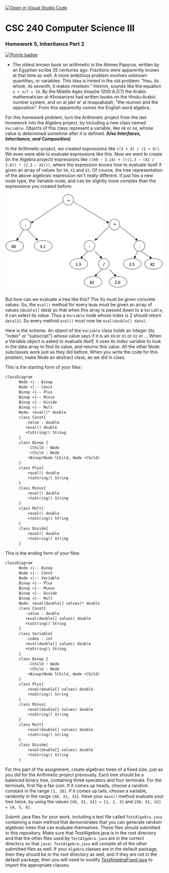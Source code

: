 [![Open in Visual Studio Code](https://classroom.github.com/assets/open-in-vscode-c66648af7eb3fe8bc4f294546bfd86ef473780cde1dea487d3c4ff354943c9ae.svg)](https://classroom.github.com/online_ide?assignment_repo_id=8852663&assignment_repo_type=AssignmentRepo)
# CSC 240 Computer Science III
### Homework 5, Inheritance Part 2

[![Points badge](../../blob/badges/.github/badges/points.svg)](../../actions)


-	The oldest known book on arithmetic is the Ahmes Papyrus, written by an Egyptian scribe 35 centuries ago.  Fractions were apparently known at that time as well. A more ambitious problem involves unknown quantities, or variables.  This idea is hinted in the old problem: “Hau, its whole, its seventh, it makes nineteen.” Hmmm, sounds like the equation `x + x/7 = 19`.   By the Middle Ages (maybe 1200 A.D.?) the Arabic mathematician al-Khowarizmi had written books on the Hindu-Arabic number system, and on al jabr w’ al muquabalah, "the reunion and the opposition". From this apparently comes the English word algebra.

For this homework problem, turn the Arithmetic project from the last homework into the Algebra project, by including a new class named `Variable`. Objects of this class represent a variable, like `X0` or `X4`, whose value is determined sometime after it is defined. ***(Use Interfaces, Inheritance, and Composition)***

In the Arithmetic project, we created expressions like `((3 + 4) / (2 + 9))`.  We even were able to evaluate expressions like this.  Now we want to create (in the Algebra project) expressions like `((X0 – 3.14) + (((1.3 – (X1 / 2.0)) * (2.3 – X2)))`, where the expression knows how to evaluate itself if given an array of values for `X0`, `X1` and `X2`.  Of course, the tree representation of the above algebraic expression isn't really different.  It just has a new node type, the Variable node, and can be slightly more complex than the expressions you created before:










![AlgebreTree.png](AlgebraTree.png)





But how can we evaluate a tree like this?  The Xs must be given concrete values.  So, the `eval()` method for every `Node` must be given an array of values (`double[]` data) so that when this array is passed down to a `Variable`, it can select its value.  Thus a `Variable` node whose index is 2 should return `data[2]`.  So every method `eval()` must now be `eval(double[] data)`.

Here is the scheme.  An object of the `Variable` class holds an integer (its "index" or "subscript") whose value says if it is an `X0` or `X1` or `X2` or ...  When a Variable object is asked to evaluate itself, it uses its index variable to look in the data array to find its value, and returns this value.  All the other Node subclasses work just as they did before. When you write the code for this problem, make Node an abstract class, as we did in class. 


This is the starting form of your files: 

```mermaid
classDiagram
      Node <|-- Binop
      Node <|-- Const
      Binop <|-- Plus
      Binop <|-- Minus
      Binop <|-- Divide
      Binop <|-- Mult
      Node: +eval()* double
      class Const{
         -value : double
         +eval() double
         +toString() String
      }
      class Binop {
          -lChild : Node
          -rChild : Node
          +Binop(Node lChild, Node rChild)
      }
      class Plus{
          +eval() double
          +toString() String
      }
      class Minus{
          +eval() double
          +toString() String
      }
      class Mult{
          +eval() double
          +toString() String
      }
      class Divide{
          +eval() double
          +toString() String
      }
```

This is the ending form of your files: 

```mermaid
classDiagram
      Node <|-- Binop
      Node <|-- Const
      Node <|-- Variable
      Binop <|-- Plus
      Binop <|-- Minus
      Binop <|-- Divide
      Binop <|-- Mult
      Node: +eval(double[] values)* double
      class Const{
         -value : double
         +eval(double[] values) double
         +toString() String
      }
      class Variable{
         -index : int
         +eval(double[] values) double
         +toString() String
      }
      class Binop {
          -lChild : Node
          -rChild : Node
          +Binop(Node lChild, Node rChild)
      }
      class Plus{
          +eval(double[] values) double
          +toString() String
      }
      class Minus{
          +eval(double[] values) double
          +toString() String
      }
      class Mult{
          +eval(double[] values) double
          +toString() String
      }
      class Divide{
          +eval(double[] values) double
          +toString() String
      }
```



For this part of the assignment, create algebraic trees of a fixed size, just as you did for the Arithmetic project previously. Each tree should be a balanced binary tree, containing three operators and four terminals. For the terminals, first flip a fair coin. If it comes up heads, choose a random constant in the range `[1, 20]`. If it comes up tails, choose a variable, randomly in the range `{X0, X1, X2}`. Have your `main()` method evaluate your tree twice, by using the values `{X0, X1, X2} = {1, 2, 3}` and `{X0, X1, X2} = {4, 5, 6}`.

Submit .java files for your work, including a test file called `TestAlgebra.java` containing a main method that demonstrates that you can generate random algebraic trees that can evaluate themselves. These files should submitted to this repository. Make sure that TestAlgebra.java is in the root directory and that the other files used by `TestAlgebra.java` are in the correct directory so that `javac TestAlgebra.java` will compile all of the other submitted files as well. If your `Algebra` classes are in the default package, then they should be in the root directory as well, and if they are not in the default package, then you will need to modify [TestAlgebraFixed.java](TestAlgebraFixed.java) to import the appropriate classes.

